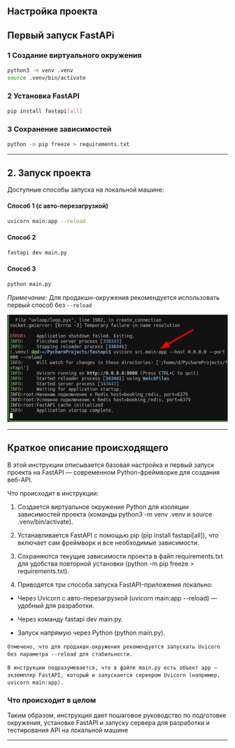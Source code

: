 ## Настройка проекта

## Первый запуск FastAPi

### 1 Создание виртуального окружения

```bash
python3 -m venv .venv
source .venv/bin/activate
```

### 2 Установка FastAPI

```bash
pip install fastapi[all]
```

### 3 Сохранение зависимостей

```bash
python -m pip freeze > requirements.txt
```

---

## 2. Запуск проекта

Доступные способы запуска на локальной машине:

#### Способ 1 (с авто-перезагрузкой)

```bash
uvicorn main:app --reload
```

#### Способ 2

```bash
fastapi dev main.py
```

#### Способ 3

```bash
python main.py
```

*Примечание:* Для продакшн-окружения рекомендуется использовать первый способ без `--reload`

![Пример запуска сервера](/course_helpers/2%20Осваиваем%20FastAPI/fastapi.png)

---

## Краткое описание происходящего

В этой инструкции описывается базовая настройка и первый запуск проекта на FastAPI — современном Python-фреймворке для
создания веб-API.

Что происходит в инструкции:

1. Создается виртуальное окружение Python для изоляции зависимостей проекта (команды python3 -m venv .venv и source
   .venv/bin/activate).

2. Устанавливается FastAPI с помощью pip (pip install fastapi[all]), что включает сам фреймворк и все необходимые
   зависимости.

3. Сохраняются текущие зависимости проекта в файл requirements.txt для удобства повторной установки (python -m pip
   freeze > requirements.txt).

3. Приводятся три способа запуска FastAPI-приложения локально:

- Через Uvicorn с авто-перезагрузкой (uvicorn main:app --reload) — удобный для разработки.

- Через команду fastapi dev main.py.

- Запуск напрямую через Python (python main.py).

`Отмечено, что для продакшн-окружения рекомендуется запускать Uvicorn без параметра --reload для стабильности.`

`В инструкции подразумевается, что в файле main.py есть объект app — экземпляр FastAPI, который и запускается сервером Uvicorn (например, uvicorn main:app).`

### Что происходит в целом

Таким образом, инструкция дает пошаговое руководство по подготовке окружения, установке FastAPI и запуску сервера для
разработки и тестирования API на локальной машине

---

